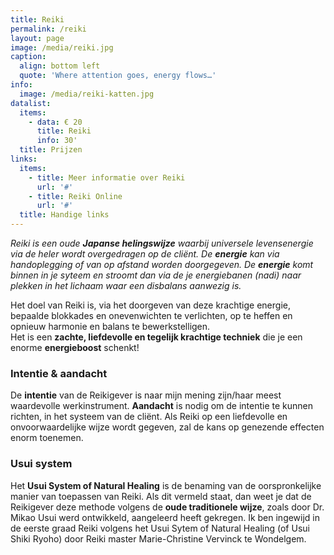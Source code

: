 ```yaml
---
title: Reiki
permalink: /reiki
layout: page
image: /media/reiki.jpg
caption:
  align: bottom left
  quote: 'Where attention goes, energy flows…'
info:
  image: /media/reiki-katten.jpg
datalist:
  items:
    - data: € 20
      title: Reiki
      info: 30'
  title: Prijzen
links:
  items:
    - title: Meer informatie over Reiki
      url: '#'
    - title: Reiki Online
      url: '#'
  title: Handige links
---
```


_Reiki is een oude **Japanse helingswijze** waarbij universele levensenergie via de heler wordt overgedragen op de cliënt. De **energie** kan via handoplegging of van op afstand worden doorgegeven. De **energie** komt binnen in je syteem en stroomt dan via de je energiebanen (nadi) naar plekken in het lichaam waar een disbalans aanwezig is._

Het doel van Reiki is, via het doorgeven van deze krachtige energie, bepaalde blokkades en onevenwichten te verlichten, op te heffen en opnieuw harmonie en balans te bewerkstelligen.  
Het is een **zachte, liefdevolle en tegelijk krachtige techniek** die je een enorme **energieboost** schenkt!

### Intentie & aandacht

De **intentie** van de Reikigever is naar mijn mening zijn/haar meest waardevolle werkinstrument. **Aandacht** is nodig om de intentie te kunnen richten, in het systeem van de cliënt. Als Reiki op een liefdevolle en onvoorwaardelijke wijze wordt gegeven, zal de kans op genezende effecten enorm toenemen.

### Usui system

Het **Usui System of Natural Healing** is de benaming van de oorspronkelijke manier van toepassen van Reiki. Als dit vermeld staat, dan weet je dat de Reikigever deze methode volgens de **oude traditionele wijze**, zoals door Dr. Mikao Usui werd ontwikkeld, aangeleerd heeft gekregen.  Ik ben ingewijd in de eerste graad Reiki volgens het Usui Sytem of Natural Healing (of Usui Shiki Ryoho) door Reiki master Marie-Christine Vervinck te Wondelgem.
